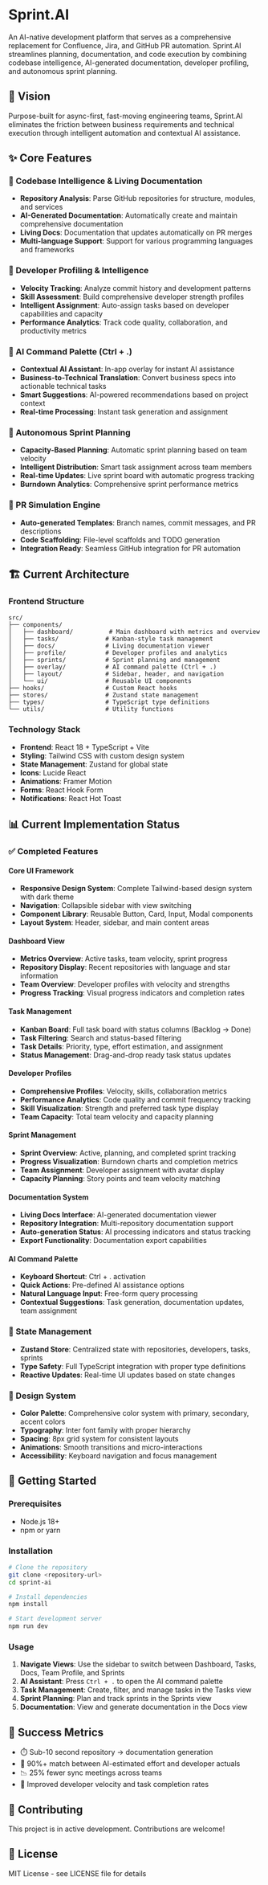 # Sprint.AI

An AI-native development platform that serves as a comprehensive replacement for Confluence, Jira, and GitHub PR automation. Sprint.AI streamlines planning, documentation, and code execution by combining codebase intelligence, AI-generated documentation, developer profiling, and autonomous sprint planning.

## 🎯 Vision

Purpose-built for async-first, fast-moving engineering teams, Sprint.AI eliminates the friction between business requirements and technical execution through intelligent automation and contextual AI assistance.

## ✨ Core Features

### 🧠 Codebase Intelligence & Living Documentation
- **Repository Analysis**: Parse GitHub repositories for structure, modules, and services
- **AI-Generated Documentation**: Automatically create and maintain comprehensive documentation
- **Living Docs**: Documentation that updates automatically on PR merges
- **Multi-language Support**: Support for various programming languages and frameworks

### 👥 Developer Profiling & Intelligence
- **Velocity Tracking**: Analyze commit history and development patterns
- **Skill Assessment**: Build comprehensive developer strength profiles
- **Intelligent Assignment**: Auto-assign tasks based on developer capabilities and capacity
- **Performance Analytics**: Track code quality, collaboration, and productivity metrics

### 🎨 AI Command Palette (Ctrl + .)
- **Contextual AI Assistant**: In-app overlay for instant AI assistance
- **Business-to-Technical Translation**: Convert business specs into actionable technical tasks
- **Smart Suggestions**: AI-powered recommendations based on project context
- **Real-time Processing**: Instant task generation and assignment

### 🚀 Autonomous Sprint Planning
- **Capacity-Based Planning**: Automatic sprint planning based on team velocity
- **Intelligent Distribution**: Smart task assignment across team members
- **Real-time Updates**: Live sprint board with automatic progress tracking
- **Burndown Analytics**: Comprehensive sprint performance metrics

### 🔧 PR Simulation Engine
- **Auto-generated Templates**: Branch names, commit messages, and PR descriptions
- **Code Scaffolding**: File-level scaffolds and TODO generation
- **Integration Ready**: Seamless GitHub integration for PR automation

## 🏗️ Current Architecture

### Frontend Structure
```
src/
├── components/
│   ├── dashboard/          # Main dashboard with metrics and overview
│   ├── tasks/             # Kanban-style task management
│   ├── docs/              # Living documentation viewer
│   ├── profile/           # Developer profiles and analytics
│   ├── sprints/           # Sprint planning and management
│   ├── overlay/           # AI command palette (Ctrl + .)
│   ├── layout/            # Sidebar, header, and navigation
│   └── ui/                # Reusable UI components
├── hooks/                 # Custom React hooks
├── stores/                # Zustand state management
├── types/                 # TypeScript type definitions
└── utils/                 # Utility functions
```

### Technology Stack
- **Frontend**: React 18 + TypeScript + Vite
- **Styling**: Tailwind CSS with custom design system
- **State Management**: Zustand for global state
- **Icons**: Lucide React
- **Animations**: Framer Motion
- **Forms**: React Hook Form
- **Notifications**: React Hot Toast

## 📊 Current Implementation Status

### ✅ Completed Features

#### Core UI Framework
- **Responsive Design System**: Complete Tailwind-based design system with dark theme
- **Navigation**: Collapsible sidebar with view switching
- **Component Library**: Reusable Button, Card, Input, Modal components
- **Layout System**: Header, sidebar, and main content areas

#### Dashboard View
- **Metrics Overview**: Active tasks, team velocity, sprint progress
- **Repository Display**: Recent repositories with language and star information
- **Team Overview**: Developer profiles with velocity and strengths
- **Progress Tracking**: Visual progress indicators and completion rates

#### Task Management
- **Kanban Board**: Full task board with status columns (Backlog → Done)
- **Task Filtering**: Search and status-based filtering
- **Task Details**: Priority, type, effort estimation, and assignment
- **Status Management**: Drag-and-drop ready task status updates

#### Developer Profiles
- **Comprehensive Profiles**: Velocity, skills, collaboration metrics
- **Performance Analytics**: Code quality and commit frequency tracking
- **Skill Visualization**: Strength and preferred task type display
- **Team Capacity**: Total team velocity and capacity planning

#### Sprint Management
- **Sprint Overview**: Active, planning, and completed sprint tracking
- **Progress Visualization**: Burndown charts and completion metrics
- **Team Assignment**: Developer assignment with avatar display
- **Capacity Planning**: Story points and team velocity matching

#### Documentation System
- **Living Docs Interface**: AI-generated documentation viewer
- **Repository Integration**: Multi-repository documentation support
- **Auto-generation Status**: AI processing indicators and status tracking
- **Export Functionality**: Documentation export capabilities

#### AI Command Palette
- **Keyboard Shortcut**: Ctrl + . activation
- **Quick Actions**: Pre-defined AI assistance options
- **Natural Language Input**: Free-form query processing
- **Contextual Suggestions**: Task generation, documentation updates, team assignment

### 🔄 State Management
- **Zustand Store**: Centralized state with repositories, developers, tasks, sprints
- **Type Safety**: Full TypeScript integration with proper type definitions
- **Reactive Updates**: Real-time UI updates based on state changes

### 🎨 Design System
- **Color Palette**: Comprehensive color system with primary, secondary, accent colors
- **Typography**: Inter font family with proper hierarchy
- **Spacing**: 8px grid system for consistent layouts
- **Animations**: Smooth transitions and micro-interactions
- **Accessibility**: Keyboard navigation and focus management

## 🚀 Getting Started

### Prerequisites
- Node.js 18+ 
- npm or yarn

### Installation
```bash
# Clone the repository
git clone <repository-url>
cd sprint-ai

# Install dependencies
npm install

# Start development server
npm run dev
```

### Usage
1. **Navigate Views**: Use the sidebar to switch between Dashboard, Tasks, Docs, Team Profile, and Sprints
2. **AI Assistant**: Press `Ctrl + .` to open the AI command palette
3. **Task Management**: Create, filter, and manage tasks in the Tasks view
4. **Sprint Planning**: Plan and track sprints in the Sprints view
5. **Documentation**: View and generate documentation in the Docs view

## 🎯 Success Metrics
- ⏱️ Sub-10 second repository → documentation generation
- 🔁 90%+ match between AI-estimated effort and developer actuals  
- 📉 25% fewer sync meetings across teams
- 🚀 Improved developer velocity and task completion rates

## 🤝 Contributing
This project is in active development. Contributions are welcome!

## 📄 License
MIT License - see LICENSE file for details
